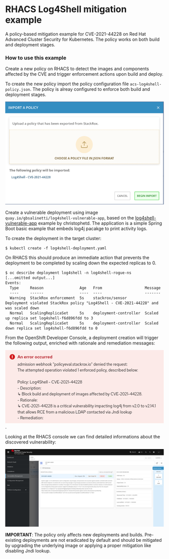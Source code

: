# RHACS Log4Shell mitigation example

A policy-based mitigation example for CVE-2021-44228 on Red Hat Advanced Cluster Security for Kubernetes.
The policy works on both build and deployment stages.

### How to use this example
Create a new policy on RHACS to detect the images and components affected by the CVE and 
trigger enforcement actions upon build and deploy.

To create the new policy import the policy configuration file `acs-log4shell-policy.json`. The policy 
is alreay configured to enforce both build and deployment stages.  


![Policy Import](images/import-policy.png)
  

Create a vulnerable deployment using image `quay.io/gbsalinetti/log4shell-vulnerable-app`, based on 
the [log4shell-vulnerable-app](https://github.com/christophetd/log4shell-vulnerable-app) example
by christophetd.
The application is a simple Spring Boot basic example that embeds log4j pacakge to print activity logs.

To create the deployment in the target cluster:

```
$ kubectl create -f log4shell-deployment.yaml
```

On RHACS this should produce an immediate action that prevents the deployment to be completed by scaling down
the expected replicas to 0.

```
$ oc describe deployment log4shell -n log4shell-rogue-ns
[...omitted output...]
Events:
  Type     Reason                Age   From                   Message
  ----     ------                ----  ----                   -------
  Warning  StackRox enforcement  5s    stackrox/sensor        Deployment violated StackRox policy "Log4Shell - CVE-2021-44228" and was scaled down
  Normal   ScalingReplicaSet     5s    deployment-controller  Scaled up replica set log4shell-f6d896fdd to 3
  Normal   ScalingReplicaSet     5s    deployment-controller  Scaled down replica set log4shell-f6d896fdd to 0
```

From the OpenShift Developer Console, a deployment creation will trigger the following output, enriched with rationale and remediation messages:  

![admission-controller-error](images/admission-controller-error.png).


Looking at the RHACS console we can find detailed informations about the discovered vulnerability:

![CVE Details](images/cve-details.png)

**IMPORTANT**: The policy only affects new deployments and builds. Pre-existing deployments are not eradicated by default and should be mitigated by 
upgrading the underlying image or applying a proper mitigation like disabling Jndi lookup.

